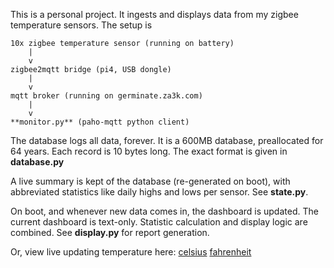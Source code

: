 This is a personal project. It ingests and displays data from my zigbee temperature sensors. The setup is

    10x zigbee temperature sensor (running on battery)
        |
        v
    zigbee2mqtt bridge (pi4, USB dongle)
        |
        v
    mqtt broker (running on germinate.za3k.com)
        |
        v
    **monitor.py** (paho-mqtt python client)

The database logs all data, forever. It is a 600MB database, preallocated for 64 years. Each record is 10 bytes long. The exact format is given in **database.py**

A live summary is kept of the database (re-generated on boot), with abbreviated statistics like daily highs and lows per sensor. See **state.py**.

On boot, and whenever new data comes in, the dashboard is updated. The current dashboard is text-only. Statistic calculation and display logic are combined. See **display.py** for report generation.

Or, view live updating temperature here: [celsius](https://status.za3k.com/house-temp.c.txt) [fahrenheit](https://status.za3k.com/house-temp.f.txt)
